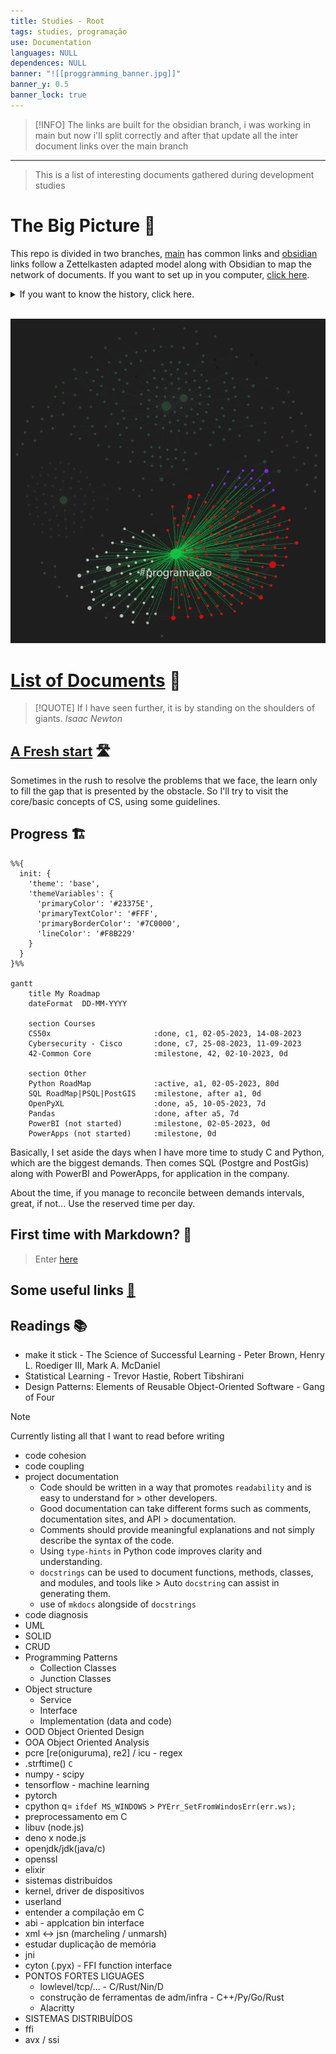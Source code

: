 ```yaml
---
title: Studies - Root
tags: studies, programação
use: Documentation
languages: NULL
dependences: NULL
banner: "![[proggramming_banner.jpg]]"
banner_y: 0.5
banner_lock: true
---
```


> [!INFO] 
> The links are built for the obsidian branch, i was working in main but now i'll split correctly and after that update all the inter document links over the main branch

---

> This is a list of interesting documents gathered during development studies
# The Big Picture 🌌

This repo is divided in two branches, [main](https://github.com/see7e/programming-studies) has common links and [obsidian](https://github.com/see7e/programming-studies/tree/obsidian) links follow a Zettelkasten adapted model along with Obsidian to map the network of documents. If you want to set up in you computer, [click here](obisidian_init.md).

<details>
	<summary>If you want to know the history, click here.</summary>
	<p>
		I've started using Obsidian and found very userfull to see how my brain works, and all its connections. Sometime after stumbled with the Zettelkasten method, it fits right into the philosophy of the program.</p>
    <p>
	    But the problem is that all my information was divided in a big folder structure, so I took my time and started thinking about how to conciliate both methods, PARA and Zettel.
    </p>
    <p>
	    The links, the special <code>[[]]</code> Obsidian type and the common <code>[](./path/to/file)</code>. The first one don't work in GitHub, and the second one if is a web url Obsidian won't link the way we expect. So what I will do/did is put altogether in one folder, and set <code>.gitignore</code> for exclude the independent sub-folders which are individual repositories, and with that Git won't create a mess during the commits and pushes.
    </p>
</details>

</br>

![Galaxy|500](./src/img/prog-galaxy.png)


# [List of Documents](DIRECTORY.md) 📜

> [!QUOTE] 
> If I have seen further, it is by standing on the shoulders of giants.
> *Isaac Newton*

## [A Fresh start](./Docs/fresh_start.md) 🛣️

Sometimes in the rush to resolve the problems that we face, the learn only to fill the gap that is presented by the obstacle. So I'll try to visit the core/basic concepts of CS, using some guidelines.

## Progress 🏗️

```mermaid
%%{
  init: {
    'theme': 'base',
    'themeVariables': {
      'primaryColor': '#23375E',
      'primaryTextColor': '#FFF',
      'primaryBorderColor': '#7C0000',
      'lineColor': '#F8B229'
    }
  }
}%%

gantt
	title My Roadmap
    dateFormat  DD-MM-YYYY

    section Courses
    CS50x                       :done, c1, 02-05-2023, 14-08-2023
    Cybersecurity - Cisco       :done, c7, 25-08-2023, 11-09-2023
    42-Common Core              :milestone, 42, 02-10-2023, 0d

    section Other
    Python RoadMap              :active, a1, 02-05-2023, 80d
    SQL RoadMap|PSQL|PostGIS    :milestone, after a1, 0d
    OpenPyXL                    :done, a5, 10-05-2023, 7d 
    Pandas                      :done, after a5, 7d
    PowerBI (not started)       :milestone, 02-05-2023, 0d
    PowerApps (not started)     :milestone, 0d
```

Basically, I set aside the days when I have more time to study C and Python, which are the biggest demands. Then comes SQL (Postgre and PostGis) along with PowerBI and PowerApps, for application in the company.

About the time, if you manage to reconcile between demands intervals, great, if not... Use the reserved time per day.

## First time with Markdown? 📑
> Enter [here](first-time.md)

## Some useful links [🔗](links.md) 

## Readings 📚

- make it stick - The Science of Successful Learning - Peter Brown, Henry L. Roediger III, Mark A. McDaniel
- Statistical Learning - Trevor Hastie, Robert Tibshirani
- Design Patterns: Elements of Reusable Object-Oriented Software - Gang of Four


> [!NOTE]
> Currently listing all that I want to read before writing
> - code cohesion
> - code coupling
> - project documentation
> 	- Code should be written in a way that promotes `readability` and is easy to understand for > other developers.
> 	- Good documentation can take different forms such as comments, documentation sites, and API > documentation.
> 	- Comments should provide meaningful explanations and not simply describe the syntax of the code.
> 	- Using `type-hints` in Python code improves clarity and understanding.
> 	- `docstrings` can be used to document functions, methods, classes, and modules, and tools like > Auto `docstring` can assist in generating them.
> 	- use of `mkdocs` alongside of `docstrings`
> - code diagnosis
> - UML
> - SOLID
> - CRUD
> - Programming Patterns
> 	- Collection Classes 
> 	- Junction Classes 
> - Object structure
> 	- Service
> 	- Interface
> 	- Implementation (data and code)
> - OOD Object Oriented Design
> - OOA Object Oriented Analysis
> - pcre [re(oniguruma), re2] / icu - regex
> - .strftime() `C`
> - numpy - scipy
> - tensorflow - machine learning
> - pytorch
> - cpython q= `ifdef MS_WINDOWS` > `PYErr_SetFromWindosErr(err.ws);`
> - preprocessamento em C
> - libuv (node.js)
> - deno x node.js
> - openjdk/jdk(java/c)
> - openssl
> - elixir
> - sistemas distribuídos
> - kernel, driver de dispositivos
> - userland
> - entender a compilação em C
> - abi - applcation bin interface
> - xml <-> jsn (marcheling / unmarsh)
> - estudar duplicação de memória
> - jni
> - cyton (.pyx) - FFI function interface
> - PONTOS FORTES LIGUAGES
>   - lowlevel/tcp/... - C/Rust/Nin/D
>   - construção de ferramentas de adm/infra - C++/Py/Go/Rust
>   - Alacritty
> -  SISTEMAS DISTRIBUÍDOS
>  - ffi
>  - avx / ssi
